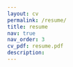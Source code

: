 ```yaml
---
layout: cv
permalink: /resume/
title: resume
nav: true
nav_order: 3
cv_pdf: resume.pdf
description:
---
```

